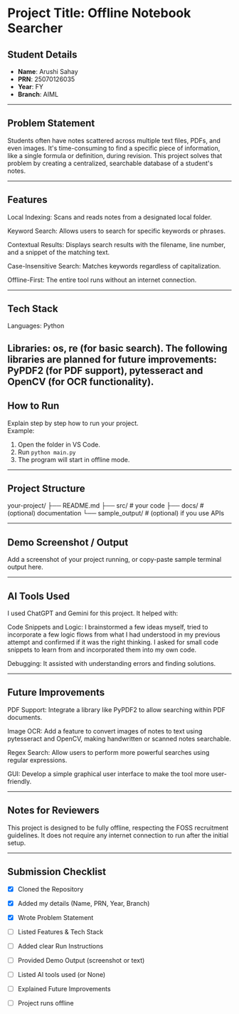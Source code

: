 # Project Title:  Offline Notebook Searcher

## Student Details
- **Name**: Arushi Sahay  
- **PRN**: 25070126035  
- **Year**: FY  
- **Branch**: AIML  

---

## Problem Statement
Students often have notes scattered across multiple text files, PDFs, and even images. It's time-consuming to find a specific piece of information, like a single formula or definition, during revision. This project solves that problem by creating a centralized, searchable database of a student's notes.

---

## Features
Local Indexing: Scans and reads notes from a designated local folder.

Keyword Search: Allows users to search for specific keywords or phrases.

Contextual Results: Displays search results with the filename, line number, and a snippet of the matching text.

Case-Insensitive Search: Matches keywords regardless of capitalization.

Offline-First: The entire tool runs without an internet connection.


---

## Tech Stack
Languages: Python

Libraries: os, re (for basic search). The following libraries are planned for future improvements: PyPDF2 (for PDF support), pytesseract and OpenCV (for OCR functionality).
---

## How to Run
Explain step by step how to run your project.  
Example:  
1. Open the folder in VS Code.  
2. Run `python main.py`  
3. The program will start in offline mode.

---

## Project Structure

your-project/ ├── README.md ├── src/        # your code ├── docs/       # (optional) documentation └── sample_output/   # (optional) if you use APIs

---

## Demo Screenshot / Output
Add a screenshot of your project running, or copy-paste sample terminal output here.

---

## AI Tools Used
I used ChatGPT and Gemini for this project. It helped with:

Code Snippets and Logic: I brainstormed a few ideas myself, tried to incorporate a few logic flows from what I had understood in my previous attempt and confirmed if it was the right thinking. I asked for small code snippets to learn from and incorporated them into my own code.

Debugging: It assisted with understanding errors and finding solutions.



---

## Future Improvements
PDF Support: Integrate a library like PyPDF2 to allow searching within PDF documents.

Image OCR: Add a feature to convert images of notes to text using pytesseract and OpenCV, making handwritten or scanned notes searchable.

Regex Search: Allow users to perform more powerful searches using regular expressions.

GUI: Develop a simple graphical user interface to make the tool more user-friendly.


---

## Notes for Reviewers
This project is designed to be fully offline, respecting the FOSS recruitment guidelines. It does not require any internet connection to run after the initial setup.

---

## Submission Checklist 
- [x] Cloned the Repository 
- [x] Added my details (Name, PRN, Year, Branch)  
- [x] Wrote Problem Statement  
- [ ] Listed Features & Tech Stack  
- [ ] Added clear Run Instructions  
- [ ] Provided Demo Output (screenshot or text)  
- [ ] Listed AI tools used (or None)  
- [ ] Explained Future Improvements  
- [ ] Project runs offline

